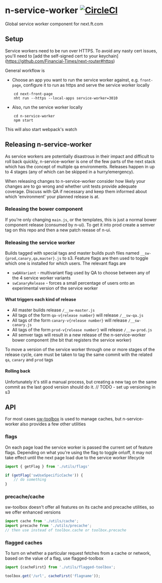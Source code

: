 # n-service-worker [![CircleCI](https://circleci.com/gh/Financial-Times/n-service-worker.svg?style=svg)](https://circleci.com/gh/Financial-Times/n-service-worker)

Global service worker component for next.ft.com

## Setup

Service workers need to be run over HTTPS. To avoid any nasty cert issues,
you'll need to [add the self-signed cert to your keychain]
(https://github.com/Financial-Times/next-router#https)

General workflow is

 * Choose an app you want to run the service worker against, e.g. `front-page`,
 configure it to run as https and serve the service worker locally

```
    cd next-front-page
    nht run --https --local-apps service-worker=3010
```

 * Also, run the service worker locally

```
    cd n-service-worker
    npm start
```

This will also start webpack's watch

## Releasing n-service-worker

As service workers are potentially disastrous in their impact and difficult to roll back quickly, n-service-worker is one of the few parts of the next stack which has the concept of multiple qa environments. Releases happen in up to 4 stages (any of which can be skipped in a hurry/emergency).

When releasing changes to n-service-worker consider how likely your changes are to go wrong and whether unit tests provide adequate coverage. Discuss with QA if necessary and keep them informed about which 'environment' your planned release is at.

### Releasing the bower component
If you're only changing `main.js`, or the templates, this is just a normal bower component release (consumed by n-ui). To get it into prod create a semver tag on this repo and then a new patch reease of n-ui.

### Releasing the service worker

Builds tagged with special tags and master builds push files named `__sw-{prod,canary,qa,master}.js` to s3. Feature flags are then used to toggle which one is installed for which users. The relevant flags are
- `swQAVariant` - multivariant flag used by QA to choose between any of the 4 service worker variants
- `swCanaryRelease` - forces a small percentage of users onto an experimental version of the service worker

#### What triggers each kind of release
- All master builds release `/__sw-master.js`
- All tags of the form `qa-v{release number}` will release `/__sw-qa.js`
- All tags of the form `canary-v{release number}` will release `/__sw-canary.js`
- All tags of the form `prod-v{release number}` will release `/__sw-prod.js`
- All semver tags will result in a new release of the n-service-worker bower component (the bit that registers the service worker)

To move a version of the service worker through one or more stages of the release cycle, care must be taken to tag the same commit with the related `qa`, `canary` and `prod` tags

#### Rolling back
Unfortunately it's still a manual process, but creating a new tag on the same commit as the last good version should do it.
// TODO - set up versioning in s3

## API

For most cases [sw-toolbox](http://googlechrome.github.io/sw-toolbox/docs/releases/v3.2.0/tutorial-api.html) is used to manage caches, but n-service-worker also provides a few other utilities

### flags

On each page load the service worker is passed the current set of feature flags. Depending on what you're using the flag to toggle on\off, it may not take effect until the next page load due to the service worker lifecycle

```javascript
import { getFlag } from './utils/flags'

if (getFlag('swUseSpecificCache')) {
	// do something
}
```

### precache/cache
sw-toolbox doesn't offer all features on its cache and precache utilities, so we offer enhanced versions

```javascript
import cache from './utils/cache';
import precache from './utils/precache';
// then use instead of toolbox.cache or toolbox.precache

```

### flagged caches
To turn on whether a particular request fetches from a cache or network, based on the value of a flag, use flagged-toolbox

```javascript
import {cacheFirst} from './utils/flagged-toolbox';

toolbox.get('/url', cacheFirst('flagname'));

```
